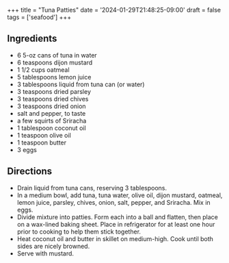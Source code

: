 +++
title = "Tuna Patties"
date = '2024-01-29T21:48:25-09:00'
draft = false
tags = ['seafood']
+++

## Ingredients
* 6 5-oz cans of tuna in water
* 6 teaspoons dijon mustard
* 1 1/2 cups oatmeal
* 5 tablespoons lemon juice
* 3 tablespoons liquid from tuna can (or water)
* 3 teaspoons dried parsley
* 3 teaspoons dried chives
* 3 teaspoons dried onion
* salt and pepper, to taste
* a few squirts of Sriracha
* 1 tablespoon coconut oil
* 1 teaspoon olive oil
* 1 teaspoon butter
* 3 eggs

## Directions
* Drain liquid from tuna cans, reserving 3 tablespoons.
* In a medium bowl, add tuna, tuna water, olive oil, dijon mustard, oatmeal, lemon juice, parsley, chives, onion, salt, pepper, and Sriracha. Mix in eggs.
* Divide mixture into patties. Form each into a ball and flatten, then place on a wax-lined baking sheet. Place in refrigerator for at least one hour prior to cooking to help them stick together.
* Heat coconut oil and butter in skillet on medium-high. Cook until both sides are nicely browned.
* Serve with mustard.
